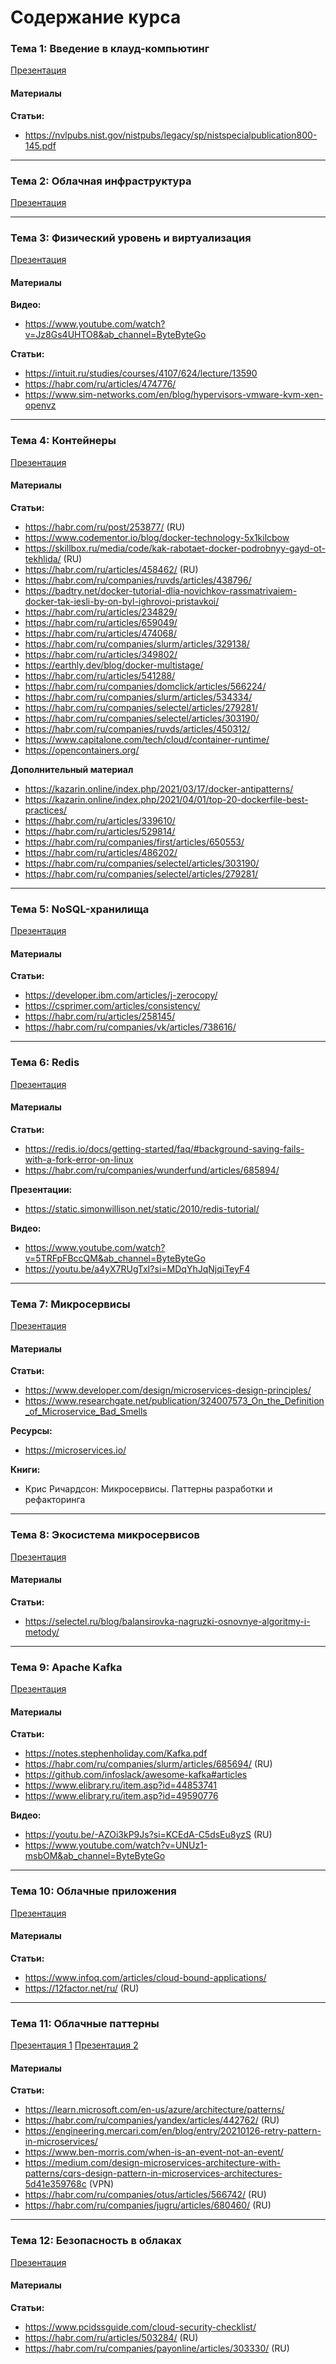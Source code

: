 # Содержание курса

### Тема 1: Введение в клауд-компьютинг
[Презентация](https://docs.google.com/presentation/d/1iqTRrsieWRUTxLxrRrq2a023sCCv28j3TH1J8OVXndc/edit#slide=id.p)

#### Материалы
**Статьи:**
* https://nvlpubs.nist.gov/nistpubs/legacy/sp/nistspecialpublication800-145.pdf

-------------------------------------------------------------------------------------------

### Тема 2: Облачная инфраструктура
[Презентация](https://docs.google.com/presentation/d/15xnqRTcD0cXh9n4ZAoRxKyGYpyDSbnW_QXNKbzQKrHs/edit?usp=sharing)

-------------------------------------------------------------------------------------------

### Тема 3: Физический уровень и виртуализация
[Презентация](https://docs.google.com/presentation/d/1tq6RxUORuOSxLNKw8UHfdn55N1b_u_G_NdoIqlb1VY4/edit?usp=sharing)

#### Материалы
**Видео:**
* https://www.youtube.com/watch?v=Jz8Gs4UHTO8&ab_channel=ByteByteGo

**Статьи:**
* https://intuit.ru/studies/courses/4107/624/lecture/13590
* https://habr.com/ru/articles/474776/
* https://www.sim-networks.com/en/blog/hypervisors-vmware-kvm-xen-openvz

-------------------------------------------------------------------------------------------

### Тема 4: Контейнеры
[Презентация](https://docs.google.com/presentation/d/1ENKeV7VB7gOWFdDJGuhVNpTB07OAJ_e2GUguuSyQXPk/edit?usp=sharing)

#### Материалы
**Статьи:**
* https://habr.com/ru/post/253877/ (RU)
* https://www.codementor.io/blog/docker-technology-5x1kilcbow
* https://skillbox.ru/media/code/kak-rabotaet-docker-podrobnyy-gayd-ot-tekhlida/ (RU)
* https://habr.com/ru/articles/458462/ (RU)
* https://habr.com/ru/companies/ruvds/articles/438796/
* https://badtry.net/docker-tutorial-dlia-novichkov-rassmatrivaiem-docker-tak-iesli-by-on-byl-ighrovoi-pristavkoi/
* https://habr.com/ru/articles/234829/
* https://habr.com/ru/articles/659049/
* https://habr.com/ru/articles/474068/
* https://habr.com/ru/companies/slurm/articles/329138/
* https://habr.com/ru/articles/349802/
* https://earthly.dev/blog/docker-multistage/
* https://habr.com/ru/articles/541288/
* https://habr.com/ru/companies/domclick/articles/566224/
* https://habr.com/ru/companies/slurm/articles/534334/
* https://habr.com/ru/companies/selectel/articles/279281/
* https://habr.com/ru/companies/selectel/articles/303190/
* https://habr.com/ru/companies/ruvds/articles/450312/
* https://www.capitalone.com/tech/cloud/container-runtime/
* https://opencontainers.org/

**Дополнительный материал**
* https://kazarin.online/index.php/2021/03/17/docker-antipatterns/
* https://kazarin.online/index.php/2021/04/01/top-20-dockerfile-best-practices/
* https://habr.com/ru/articles/339610/
* https://habr.com/ru/articles/529814/
* https://habr.com/ru/companies/first/articles/650553/
* https://habr.com/ru/articles/486202/
* https://habr.com/ru/companies/selectel/articles/303190/
* https://habr.com/ru/companies/selectel/articles/279281/

-------------------------------------------------------------------------------------------

### Тема 5: NoSQL-хранилища
[Презентация](https://docs.google.com/presentation/d/18v30xFUS-3j6nMKJNiACbZXf4Fv4_A-sHCYW87Y6BDA/edit#slide=id.g278ca1ae3ac_0_267)

#### Материалы
**Статьи:**
* https://developer.ibm.com/articles/j-zerocopy/
* https://csprimer.com/articles/consistency/
* https://habr.com/ru/articles/258145/
* https://habr.com/ru/companies/vk/articles/738616/

-------------------------------------------------------------------------------------------

### Тема 6: Redis
[Презентация](https://docs.google.com/presentation/d/1nv76Ue7izbO7rgNOUjymr4SMAOVUXKTRtzvC48dR2cU/edit)

#### Материалы
**Статьи:**
* https://redis.io/docs/getting-started/faq/#background-saving-fails-with-a-fork-error-on-linux
* https://habr.com/ru/companies/wunderfund/articles/685894/

**Презентации:**
* https://static.simonwillison.net/static/2010/redis-tutorial/

**Видео:**
* https://www.youtube.com/watch?v=5TRFpFBccQM&ab_channel=ByteByteGo
* https://youtu.be/a4yX7RUgTxI?si=MDqYhJqNjqiTeyF4

-------------------------------------------------------------------------------------------

### Тема 7: Микросервисы
[Презентация](https://docs.google.com/presentation/d/1qhrUtSLl-Epy6haLhIrD9J1xH6Ypz28kfB4HXUmHT5k/edit?usp=sharing)

#### Материалы
**Статьи:**
* https://www.developer.com/design/microservices-design-principles/
* https://www.researchgate.net/publication/324007573_On_the_Definition_of_Microservice_Bad_Smells

**Ресурсы:**
* https://microservices.io/

**Книги:**
* Крис Ричардсон: Микросервисы. Паттерны разработки и рефакторинга

-------------------------------------------------------------------------------------------

### Тема 8: Экосистема микросервисов
[Презентация](https://docs.google.com/presentation/d/1K7-pslaqAHVE5XcD6dqhLs7wffYbLiWLzMZC-uPiYJE/edit?usp=sharing)

#### Материалы
**Статьи:**
* https://selectel.ru/blog/balansirovka-nagruzki-osnovnye-algoritmy-i-metody/

-------------------------------------------------------------------------------------------

### Тема 9: Apache Kafka
[Презентация](https://docs.google.com/presentation/d/1Epph7ScdsTrq2rLcly8tOXcc-K9peLwa8QxxMQz-5A4/edit)

#### Материалы
**Статьи:**
* https://notes.stephenholiday.com/Kafka.pdf
* https://habr.com/ru/companies/slurm/articles/685694/ (RU)
* https://github.com/infoslack/awesome-kafka#articles
* https://www.elibrary.ru/item.asp?id=44853741
* https://www.elibrary.ru/item.asp?id=49590776

**Видео:**
* https://youtu.be/-AZOi3kP9Js?si=KCEdA-C5dsEu8yzS (RU)
* https://www.youtube.com/watch?v=UNUz1-msbOM&ab_channel=ByteByteGo

-------------------------------------------------------------------------------------------

### Тема 10: Облачные приложения
[Презентация](https://docs.google.com/presentation/d/1LofVMVoKG1Ri1GZ8XNugGPmGzIib2mJtpCLrQs1ty_w/edit)

#### Материалы
**Статьи:**
* https://www.infoq.com/articles/cloud-bound-applications/
* https://12factor.net/ru/ (RU)

-------------------------------------------------------------------------------------------

### Тема 11: Облачные паттерны
[Презентация 1](https://docs.google.com/presentation/d/1kuybhhGh4XMac7Du3VXv6lPWlImTKpAdcD8r8tPhEXs/edit)
[Презентация 2](https://docs.google.com/presentation/d/12Hq5BCjC5gWAMsv2vcxVZWg_Uwak4sEPk9t2EkY0d6M/edit)

#### Материалы
**Статьи:**
* https://learn.microsoft.com/en-us/azure/architecture/patterns/
* https://habr.com/ru/companies/yandex/articles/442762/ (RU)
* https://engineering.mercari.com/en/blog/entry/20210126-retry-pattern-in-microservices/
* https://www.ben-morris.com/when-is-an-event-not-an-event/
* https://medium.com/design-microservices-architecture-with-patterns/cqrs-design-pattern-in-microservices-architectures-5d41e359768c (VPN)
* https://habr.com/ru/companies/otus/articles/566742/ (RU)
* https://habr.com/ru/companies/jugru/articles/680460/ (RU)

-------------------------------------------------------------------------------------------

### Тема 12: Безопасность в облаках
[Презентация](https://docs.google.com/presentation/d/1TWUnVh_sHMnFY9gK843x36bu4ycvtnKXyAcxl_QzwqA/edit)

#### Материалы
**Статьи:**

* https://www.pcidssguide.com/cloud-security-checklist/
* https://habr.com/ru/articles/503284/ (RU)
* https://habr.com/ru/companies/payonline/articles/303330/ (RU)
